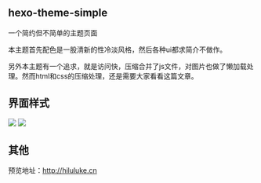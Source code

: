 ## hexo-theme-simple

一个简约但不简单的主题页面

本主题首先配色是一股清新的性冷淡风格，然后各种ui都求简介不做作。

另外本主题有一个追求，就是访问快，压缩合并了js文件，对图片也做了懒加载处理。然而html和css的压缩处理，还是需要大家看看这篇文章。

## 界面样式

![](http://7fvhwe.com1.z0.glb.clouddn.com/1z.png)
![](http://7fvhwe.com1.z0.glb.clouddn.com/4z.png)

## 其他

预览地址：http://hiluluke.cn